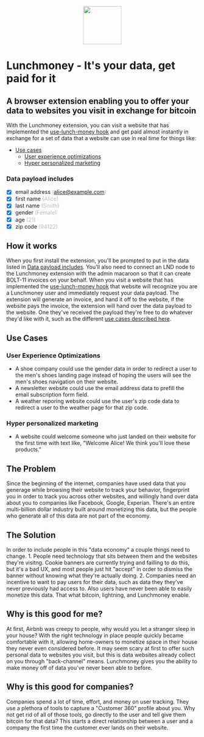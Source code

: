 <p align="center">
  <img width="100px" src="/packages/extension/src/App/logo.svg" />
</p>

# Lunchmoney - It's your data, get paid for it

## A browser extension enabling you to offer your data to websites you visit in exchange for bitcoin

With the Lunchmoney extension, you can visit a website that has implemented the [use-lunch-money hook](https://www.npmjs.com/package/use-lunch-money) and get paid almost instantly in exchange for a set of data that a website can use in real time for things like:

- [Use cases](#use-cases)
  - [User experience optimizations](#user-experience-optimization)
  - [Hyper personalized marketing](#hyper-personalized-marketing)

### Data payload includes

- [x] email address <span style="color: #bbb">(alice@example.com)</span>
- [x] first name <span style="color: #bbb">(Alice)</span>
- [x] last name <span style="color: #bbb">(Smith)</span>
- [x] gender <span style="color: #bbb">(Female)</span>
- [x] age <span style="color: #bbb">(21)</span>
- [x] zip code <span style="color: #bbb">(94122)</span>

## How it works

When you first install the extension, you'll be prompted to put in the data listed in [Data payload includes](#data-payload-includes). You'll also need to connect an LND node to the Lunchmoney extension with the admin macaroon so that it can create BOLT-11 invoices on your behalf.
When you visit a website that has implemented the [use-lunch-money hook](https://www.npmjs.com/package/use-lunch-money) that website will recognize you are a Lunchmoney user and immediately request your data payload. The extension will generate an invoice, and hand it off to the website, if the website pays the invoice, the extension will hand over the data payload to the website. One they've received the payload they're free to do whatever they'd like with it, such as the different [use cases described here](#use-cases).

## Use Cases

### User Experience Optimizations

- A shoe company could use the gender data in order to redirect a user to the men's shoes landing page instead of hoping the users will see the men's shoes navigation on their website.
- A newsletter website could use the email address data to prefill the email subscription form field.
- A weather reporing website could use the user's zip code data to redirect a user to the weather page for that zip code.

### Hyper personalized marketing

- A website could welcome someone who just landed on their website for the first time with text like, "Welcome Alice! We think you'll love these products."

## The Problem

Since the beginning of the internet, companies have used data that you generage while browsing their website to track your behavior, fingerprint you in order to track you across other websites, and willingly hand over data about you to companies like Facebook, Google, Experian. There's an entire multi-billion dollar industry built around monetizing this data, but the people who generate all of this data are not part of the economy.

## The Solution

In order to include people in this "data economy" a couple things need to change. 1. People need technology that sits between them and the websites they're visitng. Cookie banners are currently trying and failling to do this, but it's a bad UX, and most people just hit "accept" in order to dismiss the banner without knowing what they're actually doing. 2. Companies need an incentive to want to pay users for their data, such as data they they've never previously had access to. Also users have never been able to easily monetize this data. That what bitcoin, lightning, and Lunchmoney enable.

## Why is this good for me?

At first, Airbnb was creepy to people, why would you let a stranger sleep in your house? With the right technology in place people quickly became comfortable with it, allowing home-owners to monetize space in their house they never even considered before. It may seem scary at first to offer such personal data to websites you visit, but this is data websites already collect on you through "back-channel" means. Lunchmoney gives you the ability to make money off of data you've never been able to before.

## Why is this good for companies?

Companies spend a lot of time, effort, and money on user tracking. They use a plethora of tools to capture a "Customer 360" profile about you. Why not get rid of all of those tools, go directly to the user and tell give them bitcoin for that data? This starts a direct relationship between a user and a company the first time the customer ever lands on their website.
